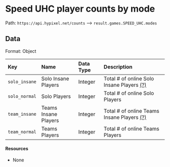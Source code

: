 # Speed UHC player counts by mode
Path: `https://api.hypixel.net/counts` --> `result.games.SPEED_UHC.modes`

## Data
Format: Object

|Key|Name|Data Type|Description|
|:-|:-|:-|:-|
|`solo_insane`|Solo Insane Players|Integer|Total # of online Solo Insane Players [(?)](https://github.com/HypixelCommunity/Hypixel-Api-Documentation/issues/6)|
|`solo_normal`|Solo Players|Integer|Total # of online Solo Players|
|`team_insane`|Teams Insane Players|Integer|Total # of online Teams Insane Players [(?)](https://github.com/HypixelCommunity/Hypixel-Api-Documentation/issues/6)|
|`team_normal`|Teams Players|Integer|Total # of online Teams Players|

#### Resources
- None